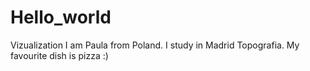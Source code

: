 # Hello_world
Vizualization
I am Paula from Poland. I study in Madrid Topografia.
My favourite dish is  pizza :)
